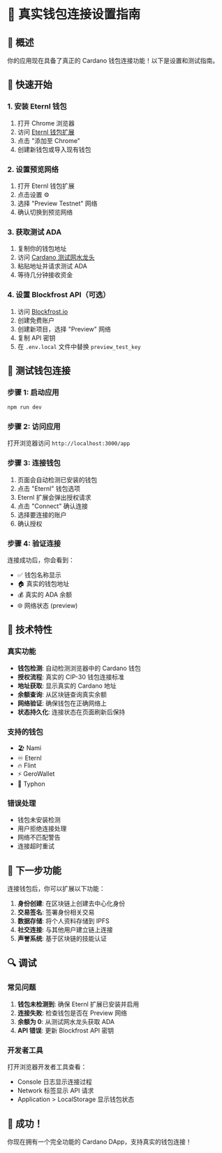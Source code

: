 # 🔗 真实钱包连接设置指南

## 📝 概述
你的应用现在具备了真正的 Cardano 钱包连接功能！以下是设置和测试指南。

## 🚀 快速开始

### 1. 安装 Eternl 钱包
1. 打开 Chrome 浏览器
2. 访问 [Eternl 钱包扩展](https://chrome.google.com/webstore/detail/eternl/kmhcihpebfmpgmihbkipmjlmmioameka)
3. 点击 "添加至 Chrome"
4. 创建新钱包或导入现有钱包

### 2. 设置预览网络
1. 打开 Eternl 钱包扩展
2. 点击设置 ⚙️
3. 选择 "Preview Testnet" 网络
4. 确认切换到预览网络

### 3. 获取测试 ADA
1. 复制你的钱包地址
2. 访问 [Cardano 测试网水龙头](https://docs.cardano.org/cardano-testnets/tools/faucet/)
3. 粘贴地址并请求测试 ADA
4. 等待几分钟接收资金

### 4. 设置 Blockfrost API（可选）
1. 访问 [Blockfrost.io](https://blockfrost.io/)
2. 创建免费账户
3. 创建新项目，选择 "Preview" 网络
4. 复制 API 密钥
5. 在 `.env.local` 文件中替换 `preview_test_key`

## 🧪 测试钱包连接

### 步骤 1: 启动应用
```bash
npm run dev
```

### 步骤 2: 访问应用
打开浏览器访问 `http://localhost:3000/app`

### 步骤 3: 连接钱包
1. 页面会自动检测已安装的钱包
2. 点击 "Eternl" 钱包选项
3. Eternl 扩展会弹出授权请求
4. 点击 "Connect" 确认连接
5. 选择要连接的账户
6. 确认授权

### 步骤 4: 验证连接
连接成功后，你会看到：
- ✅ 钱包名称显示
- 🏠 真实的钱包地址
- 💰 真实的 ADA 余额
- 🌐 网络状态 (preview)

## 🔧 技术特性

### 真实功能
- **钱包检测**: 自动检测浏览器中的 Cardano 钱包
- **授权流程**: 真实的 CIP-30 钱包连接标准
- **地址获取**: 显示真实的 Cardano 地址
- **余额查询**: 从区块链查询真实余额
- **网络验证**: 确保钱包在正确网络上
- **状态持久化**: 连接状态在页面刷新后保持

### 支持的钱包
- 🏖️ Nami
- ♾️ Eternl  
- 🔥 Flint
- ⚡ GeroWallet
- 🌊 Typhon

### 错误处理
- 钱包未安装检测
- 用户拒绝连接处理
- 网络不匹配警告
- 连接超时重试

## 🎯 下一步功能

连接钱包后，你可以扩展以下功能：
1. **身份创建**: 在区块链上创建去中心化身份
2. **交易签名**: 签署身份相关交易
3. **数据存储**: 将个人资料存储到 IPFS
4. **社交连接**: 与其他用户建立链上连接
5. **声誉系统**: 基于区块链的技能认证

## 🔍 调试

### 常见问题
1. **钱包未检测到**: 确保 Eternl 扩展已安装并启用
2. **连接失败**: 检查钱包是否在 Preview 网络
3. **余额为 0**: 从测试网水龙头获取 ADA
4. **API 错误**: 更新 Blockfrost API 密钥

### 开发者工具
打开浏览器开发者工具查看：
- Console 日志显示连接过程
- Network 标签显示 API 请求
- Application > LocalStorage 显示钱包状态

## 🎉 成功！
你现在拥有一个完全功能的 Cardano DApp，支持真实的钱包连接！